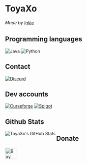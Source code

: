 # ToyaXo

<h6>Made by <a href="https://github.com/iglee42" >Iglée</a></h6>

<h2>Programming languages</h2>
<p>
  <img alt="Java" src="https://img.shields.io/badge/java-%23ED8B00.svg?style=for-the-badge&logo=intellijidea&logoColor=white"/>
  <img alt="Python" src="https://img.shields.io/badge/Python-F7CC40?style=for-the-badge&logo=python&logoColor=376E9D"/>
</p>

<h2>Contact</h2>
  <a href="https://discord.toyaxo.ch"><img alt="Discord" src="https://img.shields.io/badge/Discord-%237289DA.svg?style=for-the-badge&logo=discord&logoColor=white"/></a>

<h2>Dev accounts</h2>
<a href="https://curse.toyaxo.ch"><img alt="Curseforge" src="https://img.shields.io/badge/curseforge-%23F16436.svg?style=for-the-badge&logo=curseforge&logoColor=white"/></a>
<a href="https://spigot.toyaxo.ch"><img alt="Spigot" src="https://img.shields.io/badge/Spigot-%23D57E1C.svg?style=for-the-badge&logoColor=white"/></a>


<h2>Github Stats</h2>
<img align="left" alt="ToyaXo's GitHub Stats" src="https://github-readme-stats.vercel.app/api?username=toyaxop&show_icons=true&theme=radical" />

<h2>Donate</h2>
<a href='https://ko-fi.com/Y8Y8PPRZU' target='_blank'><img height='36' style='border:0px;height:36px;' src='https://storage.ko-fi.com/cdn/kofi2.png?v=3' border='0' alt='Buy Me a Coffee at ko-fi.com' /></a>
